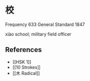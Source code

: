 # 校
Frequency 633
General Standard 1847

xiào
school; military field officer

## References
- [[HSK 1]]
- [[10 Strokes]]
- [[木 Radical]]